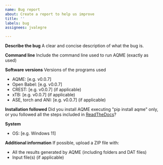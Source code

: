 ```yaml
---
name: Bug report
about: Create a report to help us improve
title: ''
labels: bug
assignees: jvalegre

---
```


**Describe the bug**
A clear and concise description of what the bug is.

**Command line**
Include the command line used to run AQME (exactly as used)

**Software versions**
Versions of the programs used
 - AQME: [e.g. v0.0.7]
 - Open Babel: [e.g. v0.0.7]
 - CREST: [e.g. v0.0.7] (if applicable)
 - xTB: [e.g. v0.0.7] (if applicable)
 - ASE, torch and ANI: [e.g. v0.0.7] (if applicable)

**Installation followed**
Did you install AQME executing "pip install aqme" only, or you followed all the steps included in [ReadTheDocs](https://aqme.readthedocs.io/en/latest/Quickstart/setup.html)?

**System**
 - OS: [e.g. Windows 11]

**Additional information**
If possible, upload a ZIP file with:
- All the results generated by AQME (including folders and DAT files)
- Input file(s) (if applicable)
